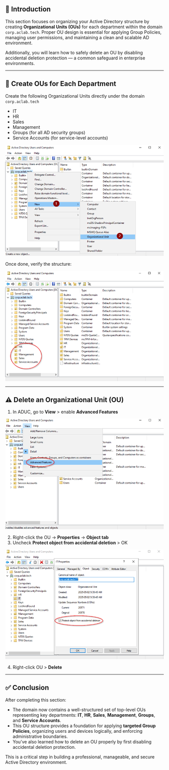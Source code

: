 ## 📝 Introduction

This section focuses on organizing your Active Directory structure by creating **Organizational Units (OUs)** for each department within the domain `corp.aclab.tech`. Proper OU design is essential for applying Group Policies, managing user permissions, and maintaining a clean and scalable AD environment.

Additionally, you will learn how to safely delete an OU by disabling accidental deletion protection — a common safeguard in enterprise environments.

---

## 🔴 **Create OUs for Each Department**

Create the following Organizational Units directly under the domain `corp.aclab.tech`

* IT
* HR
* Sales
* Management
* Groups (for all AD security groups)
* Service Accounts (for service-level accounts)

![OU creation-window](https://github.com/AliChoukatli/CyberShield-Enterprise/blob/main/Screenshots/Phase%202/Create_OU.png)

Once done, verify the structure:

![* Final view showing all top-level OUs under the domain](https://github.com/AliChoukatli/CyberShield-Enterprise/blob/main/Screenshots/Phase%202/All_OU.png)

---

 ## ⚠️ **Delete an Organizational Unit (OU)**

1. In ADUC, go to **View** > enable **Advanced Features**

![Advanced Features](https://github.com/AliChoukatli/CyberShield-Enterprise/blob/main/Screenshots/Phase%202/Adv_feature.png)
   
2. Right-click the OU → **Properties** → **Object tab**  
3. Uncheck **Protect object from accidental deletion** > OK
   
![Protect](https://github.com/AliChoukatli/CyberShield-Enterprise/blob/main/Screenshots/Phase%202/protect.png)
   
4. Right-click OU > **Delete**

---

## ✅ Conclusion

After completing this section:

- The domain now contains a well-structured set of top-level OUs representing key departments: **IT**, **HR**, **Sales**, **Management**, **Groups**, and **Service Accounts**.
- This OU structure provides a foundation for applying **targeted Group Policies**, organizing users and devices logically, and enforcing administrative boundaries.
- You’ve also learned how to delete an OU properly by first disabling accidental deletion protection.

This is a critical step in building a professional, manageable, and secure Active Directory environment.
